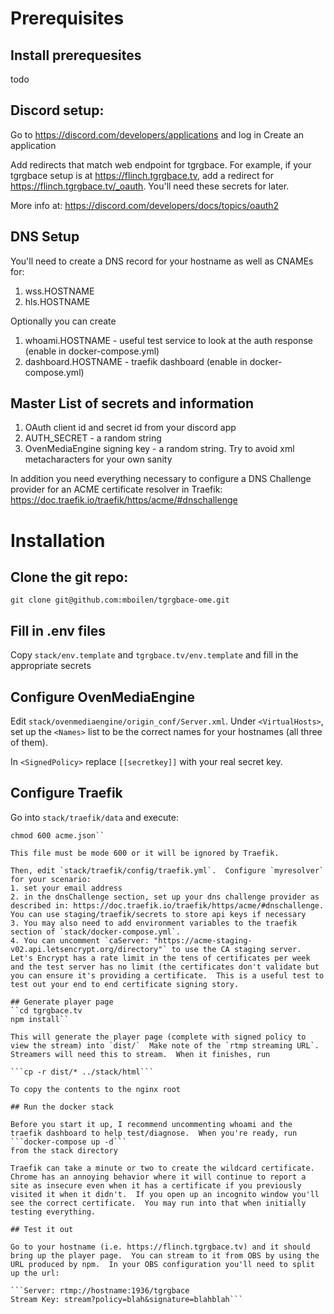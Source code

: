 # Prerequisites
## Install prerequesites
todo
## Discord setup:
Go to https://discord.com/developers/applications and log in
Create an application 

Add redirects that match web endpoint for tgrgbace.  For example, if your tgrgbace
setup is at https://flinch.tgrgbace.tv, add a redirect for https://flinch.tgrgbace.tv/_oauth.  You'll need these secrets for later.

More info at: https://discord.com/developers/docs/topics/oauth2

## DNS Setup
You'll need to create a DNS record for your hostname as well as CNAMEs for:
1. wss.HOSTNAME
2. hls.HOSTNAME

Optionally you can create
1. whoami.HOSTNAME - useful test service to look at the auth response (enable in docker-compose.yml)
2. dashboard.HOSTNAME - traefik dashboard (enable in docker-compose.yml)

## Master List of secrets and information
1. OAuth client id and secret id from your discord app
2. AUTH_SECRET - a random string
3. OvenMediaEngine signing key - a random string.  Try to avoid xml metacharacters for your own sanity

In addition you need everything necessary to configure a DNS Challenge provider for an ACME certificate resolver in Traefik: https://doc.traefik.io/traefik/https/acme/#dnschallenge

# Installation

## Clone the git repo:
```git clone git@github.com:mboilen/tgrgbace-ome.git```

## Fill in .env files
Copy `stack/env.template` and `tgrgbace.tv/env.template` and fill in the appropriate secrets

## Configure OvenMediaEngine
Edit `stack/ovenmediaengine/origin_conf/Server.xml`.  Under `<VirtualHosts>`, set up the `<Names>` list to be the correct names for your hostnames (all three of them).

In `<SignedPolicy>` replace `[[secretkey]]` with your real secret key.

## Configure Traefik
Go into `stack/traefik/data` and execute:
```touch acme.json
chmod 600 acme.json``

This file must be mode 600 or it will be ignored by Traefik.

Then, edit `stack/traefik/config/traefik.yml`.  Configure `myresolver` for your scenario:
1. set your email address
2. in the dnsChallenge section, set up your dns challenge provider as described in: https://doc.traefik.io/traefik/https/acme/#dnschallenge.  You can use staging/traefik/secrets to store api keys if necessary
3. You may also need to add environment variables to the traefik section of `stack/docker-compose.yml`.
4. You can uncomment `caServer: "https://acme-staging-v02.api.letsencrypt.org/directory"` to use the CA staging server.  Let's Encrypt has a rate limit in the tens of certificates per week and the test server has no limit (the certificates don't validate but you can ensure it's providing a certificate.  This is a useful test to test out your end to end certificate signing story.

## Generate player page
``cd tgrgbace.tv
npm install``

This will generate the player page (complete with signed policy to view the stream) into `dist/`  Make note of the `rtmp streaming URL`.  Streamers will need this to stream.  When it finishes, run

```cp -r dist/* ../stack/html```

To copy the contents to the nginx root

## Run the docker stack

Before you start it up, I recommend uncommenting whoami and the traefik dashboard to help test/diagnose.  When you're ready, run
```docker-compose up -d```
from the stack directory

Traefik can take a minute or two to create the wildcard certificate.  Chrome has an annoying behavior where it will continue to report a site as insecure even when it has a certificate if you previously visited it when it didn't.  If you open up an incognito window you'll see the correct certificate.  You may run into that when initially testing everything.

## Test it out

Go to your hostname (i.e. https://flinch.tgrgbace.tv) and it should bring up the player page.  You can stream to it from OBS by using the URL produced by npm.  In your OBS configuration you'll need to split up the url:

```Server: rtmp://hostname:1936/tgrgbace
Stream Key: stream?policy=blah&signature=blahblah```
